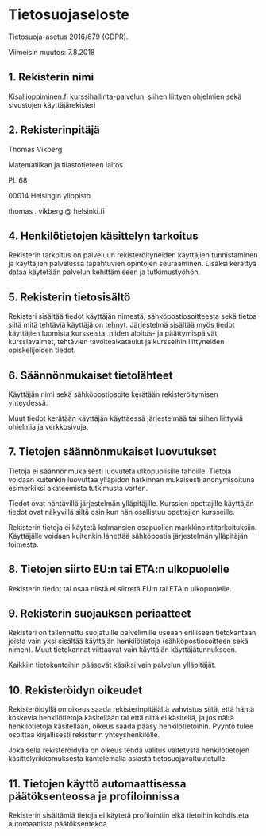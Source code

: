 # Tietosuojaseloste
Tietosuoja-asetus 2016/679 (GDPR).

Viimeisin muutos: 7.8.2018

## 1. Rekisterin nimi
Kisallioppiminen.fi kurssihallinta-palvelun, siihen liittyen ohjelmien sekä sivustojen käyttäjärekisteri

## 2. Rekisterinpitäjä
Thomas Vikberg

Matematiikan ja tilastotieteen laitos

PL 68

00014 Helsingin yliopisto

thomas . vikberg @ helsinki.fi

## 4. Henkilötietojen käsittelyn tarkoitus
Rekisterin tarkoitus on palveluun rekisteröityneiden käyttäjien tunnistaminen ja käyttäjien palvelussa tapahtuvien opintojen seuraaminen. Lisäksi kerättyä dataa käytetään palvelun kehittämiseen ja tutkimustyöhön.

## 5. Rekisterin tietosisältö
Rekisteri sisältää tiedot käyttäjän nimestä, sähköpostiosoitteesta sekä tietoa siitä mitä tehtäviä käyttäjä on tehnyt. Järjestelmä sisältää myös tiedot käyttäjien luomista kursseista, niiden aloitus- ja päättymispäivät, kurssiavaimet, tehtävien tavoiteaikataulut ja kursseihin liittyneiden opiskelijoiden tiedot.

## 6. Säännönmukaiset tietolähteet
Käyttäjän nimi sekä sähköpostiosoite kerätään rekisteröitymisen yhteydessä.

Muut tiedot kerätään käyttäjän käyttäessä järjestelmää tai siihen liittyviä ohjelmia ja verkkosivuja. 

## 7. Tietojen säännönmukaiset luovutukset
Tietoja ei säännönmukaisesti luovuteta ulkopuolisille tahoille. Tietoja voidaan kuitenkin luovuttaa ylläpidon harkinnan mukaisesti anonymisoituna esimerkiksi akateemista tutkimusta varten.

Tiedot ovat nähtävillä järjestelmän ylläpitäjille. Kurssien opettajille käyttäjän tiedot ovat näkyvillä siltä osin kun hän osallistuu opettajien kursseille.

Rekisterin tietoja ei käytetä kolmansien osapuolien markkinointitarkoituksiin. Käyttäjälle voidaan kuitenkin lähettää sähköpostia järjestelmän ylläpitäjän toimesta.

## 8. Tietojen siirto EU:n tai ETA:n ulkopuolelle
Rekisterin tiedot tai osaa niistä ei siirretä EU:n tai ETA:n ulkopuolelle.

## 9. Rekisterin suojauksen periaatteet
Rekisteri on tallennettu suojatuille palvelimille useaan erilliseen tietokantaan joista vain yksi sisältää käyttäjän henkilötietoja (sähköpostiosoitteen sekä nimen). Muut tietokannat viittaavat vain käyttäjän käyttäjätunnukseen.

Kaikkiin tietokantoihin pääsevät käsiksi vain palvelun ylläpitäjät.

## 10. Rekisteröidyn oikeudet
Rekisteröidyllä on oikeus saada rekisterinpitäjältä vahvistus siitä, että häntä koskevia henkilötietoja käsitellään tai että niitä ei käsitellä, ja jos näitä henkilötietoja käsitellään, oikeus saada pääsy henkilötietoihin. Pyyntö tulee osoittaa kirjallisesti rekisterin yhteyshenkilölle. 

Jokaisella rekisteröidyllä on oikeus tehdä valitus väitetystä henkilötietojen käsittelyrikkomuksesta kantelemalla asiasta tietosuojavaltuutetulle.

## 11. Tietojen käyttö automaattisessa päätöksenteossa ja profiloinnissa
Rekisterin sisältämiä tietoja ei käytetä profilointiin eikä tietoihin kohdisteta automaattista päätöksentekoa
